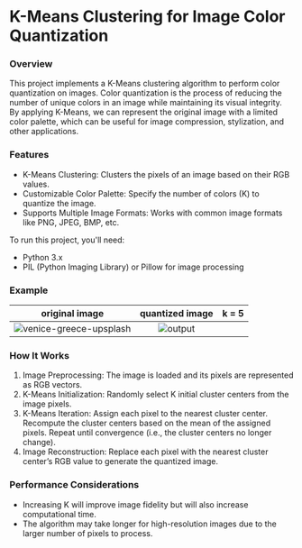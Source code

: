 # K-Means Clustering for Image Color Quantization

### Overview

This project implements a K-Means clustering algorithm to perform color quantization on images. Color quantization is the process of reducing the number of unique colors in an image while maintaining its visual integrity. By applying K-Means, we can represent the original image with a limited color palette, which can be useful for image compression, stylization, and other applications.

### Features

* K-Means Clustering: Clusters the pixels of an image based on their RGB values.
* Customizable Color Palette: Specify the number of colors (K) to quantize the image.
* Supports Multiple Image Formats: Works with common image formats like PNG, JPEG, BMP, etc.


To run this project, you'll need:

* Python 3.x
* PIL (Python Imaging Library) or Pillow for image processing


### Example

| original image | quantized image|   k = 5  |
| ------------- |:-------------:| -----:|
|![venice-greece-upsplash](https://github.com/user-attachments/assets/f1dbb70d-2737-45d8-82d3-b8d3ff803287)|![output](https://github.com/user-attachments/assets/39018050-f8a2-4b61-90a7-1cc24a5f5cd6)|  |



### How It Works

1. Image Preprocessing: The image is loaded and its pixels are represented as RGB vectors.
2. K-Means Initialization: Randomly select K initial cluster centers from the image pixels.
3. K-Means Iteration:
   Assign each pixel to the nearest cluster center.
   Recompute the cluster centers based on the mean of the assigned pixels.
   Repeat until convergence (i.e., the cluster centers no longer change).
4. Image Reconstruction: Replace each pixel with the nearest cluster center’s RGB value to generate the quantized image.


### Performance Considerations

* Increasing K will improve image fidelity but will also increase computational time.
* The algorithm may take longer for high-resolution images due to the larger number of pixels to process.

